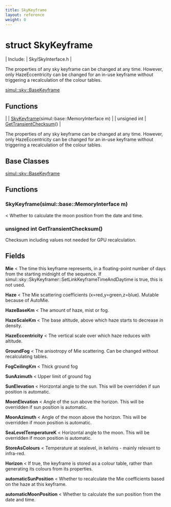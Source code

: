 ```yaml
---
title: SkyKeyframe
layout: reference
weight: 0
---
```

struct SkyKeyframe
===

| Include: | Sky/SkyInterface.h |

The properties of any sky keyframe can be changed at any time. However, only HazeEccentricity
can be changed for an in-use keyframe without triggering a recalculation of the colour tables.
  

[simul::sky::BaseKeyframe](basekeyframe.html)

Functions
---

|  | [SkyKeyframe](#SkyKeyframe)(simul::base::MemoryInterface m) |
| unsigned int | [GetTransientChecksum](#GetTransientChecksum)() |

The properties of any sky keyframe can be changed at any time. However, only HazeEccentricity
can be changed for an in-use keyframe without triggering a recalculation of the colour tables.
  


Base Classes
---
[simul::sky::BaseKeyframe](basekeyframe.html)

Functions
---
<a name="SkyKeyframe"></a>
###  SkyKeyframe(simul::base::MemoryInterface m)
< Whether to calculate the moon position from the date and time.
<a name="GetTransientChecksum"></a>
### unsigned int GetTransientChecksum()
Checksum including values not needed for GPU recalculation.

Fields
---

**Mie**  < The time this keyframe represents, in a floating-point number of days from the starting midnight of the sequence. If simul::sky::SkyKeyframer::SetLinkKeyframeTimeAndDaytime is true, this is not used.

**Haze**  < The Mie scattering coefficients (x=red,y=green,z=blue). Mutable because of AutoMie.

**HazeBaseKm**  < The amount of haze, mist or fog.

**HazeScaleKm**  < The base altitude, above which haze starts to decrease in density.

**HazeEccentricity**  < The vertical scale over which haze reduces with altitude.

**GroundFog**  < The anisotropy of Mie scattering. Can be changed without recalculating tables.

**FogCeilingKm**  < Thick ground fog

**SunAzimuth**  < Upper limit of ground fog

**SunElevation**  < Horizontal angle to the sun. This will be overridden if sun position is automatic.

**MoonElevation**  < Angle of the sun above the horizon. This will be overridden if sun position is automatic.

**MoonAzimuth**  < Angle of the moon above the horizon. This will be overridden if moon position is automatic.

**SeaLevelTemperatureK**  < Horizontal angle to the moon. This will be overridden if moon position is automatic.

**StoreAsColours**  < Temperature at sealevel, in kelvins - mainly relevant to infra-red.

**Horizon**  < If true, the keyframe is stored as a colour table, rather than generating its colours from its properties.

**automaticSunPosition**  < Whether to recalculate the Mie coefficients based on the haze at this keyframe.

**automaticMoonPosition**  < Whether to calculate the sun position from the date and time.
